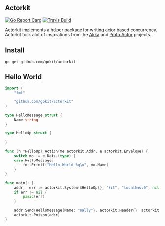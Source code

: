 Actorkit
------------
[![Go Report Card](https://goreportcard.com/badge/github.com/gokit/actorkit)](https://goreportcard.com/report/github.com/gokit/actorkit)
[![Travis Build](https://travis-ci.org/gokit/actorkit.svg?branch=master)](https://travis-ci.org/gokit/actorkit#)

Actorkit implements a helper package for writing actor based concurrency. Actorkit took alot of inspirations from
the [Akka](https://akka.io) and [Proto.Actor](http://proto.actor/) projects.

## Install

```bash
go get github.com/gokit/actorkit
```


## Hello World

```go
import (
	"fmt"

	"github.com/gokit/actorkit"
)

type HelloMessage struct {
	Name string
}

type HelloOp struct {
	
}

func (h *HelloOp) Action(me actorkit.Addr, e actorkit.Envelope) {
	switch mo := e.Data.(type) {
	case HelloMessage:
		fmt.Printf("Hello World %q\n", mo.Name)
	}
}

func main() {
	addr,  err := actorkit.System(&HelloOp{}, "kit", "localhos:0", nil)
	if err != nil {
		panic(err)
	}

	addr.Send(HelloMessage{Name: "Wally"}, actorkit.Header{}, actorkit.DeadLetters())
	actorkit.Poison(addr)
}
```
